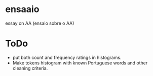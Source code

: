 # ensaaio
essay on AA (ensaio sobre o AA)

# ToDo
- put both count and frequency ratings in histograms.
- Make tokens histogram with known Portuguese words and other cleaning criteria.
